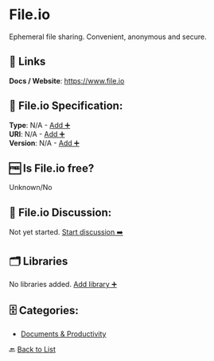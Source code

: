 # File.io

Ephemeral file sharing. Convenient, anonymous and secure.

##  🔗 Links
**Docs / Website**: https://www.file.io

## 🧬 File.io Specification:
**Type**: N/A - [Add ➕](https://github.com/apis-list/apis-list/edit/main/apis/file-io/file-io.yaml)  
**URI**: N/A - [Add ➕](https://github.com/apis-list/apis-list/edit/main/apis/file-io/file-io.yaml)  
**Version**: N/A - [Add ➕](https://github.com/apis-list/apis-list/edit/main/apis/file-io/file-io.yaml)

## 🆓 Is File.io free?
 Unknown/No 

## 💬 File.io Discussion:
Not yet started. [Start discussion ➡️](https://github.com/apis-list/apis-list/discussions/new)

## 🗂️ Libraries

No libraries added. [Add library ➕](https://github.com/apis-list/apis-list/edit/main/apis/file-io/file-io.yaml)    


## 🗄️ Categories:
- [Documents & Productivity](https://github.com/apis-list/apis-list#documents--productivity-)

🔙  [Back to List](https://github.com/apis-list/apis-list)
